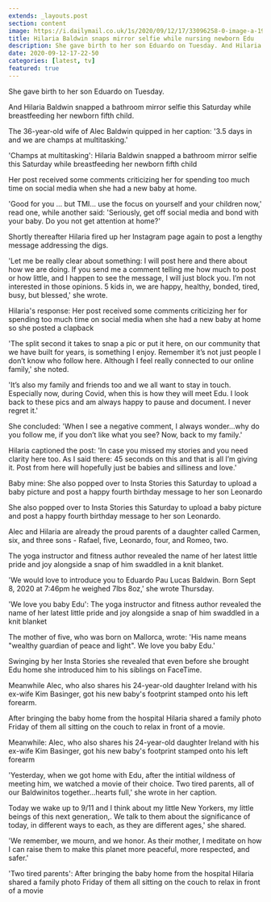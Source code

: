 ```yaml
---
extends: _layouts.post
section: content
image: https://i.dailymail.co.uk/1s/2020/09/12/17/33096258-0-image-a-19_1599926420587.jpg 
title: Hilaria Baldwin snaps mirror selfie while nursing newborn Edu 
description: She gave birth to her son Eduardo on Tuesday. And Hilaria Baldwin snapped a bathroom mirror selfie this Saturday while breastfeeding her newborn fifth child, declaring them champs at multitasking. 
date: 2020-09-12-17-22-50 
categories: [latest, tv] 
featured: true 
--- 
```

She gave birth to her son Eduardo on Tuesday.

And Hilaria Baldwin snapped a bathroom mirror selfie this Saturday while breastfeeding her newborn fifth child.

The 36-year-old wife of Alec Baldwin quipped in her caption: '3.5 days in and we are champs at multitasking.'

'Champs at multitasking': Hilaria Baldwin snapped a bathroom mirror selfie this Saturday while breastfeeding her newborn fifth child

Her post received some comments criticizing her for spending too much time on social media when she had a new baby at home.

'Good for you ... but TMI... use the focus on yourself and your children now,' read one, while another said: 'Seriously, get off social media and bond with your baby. Do you not get attention at home?'

Shortly thereafter Hilaria fired up her Instagram page again to post a lengthy message addressing the digs.

'Let me be really clear about something: I will post here and there about how we are doing. If you send me a comment telling me how much to post or how little, and I happen to see the message, I will just block you. I’m not interested in those opinions. 5 kids in, we are happy, healthy, bonded, tired, busy, but blessed,' she wrote. 

Hilaria's response: Her post received some comments criticizing her for spending too much time on social media when she had a new baby at home so she posted a clapback

'The split second it takes to snap a pic or put it here, on our community that we have built for years, is something I enjoy. Remember it’s not just people I don’t know who follow here. Although I feel really connected to our online family,' she noted.

'It’s also my family and friends too and we all want to stay in touch. Especially now, during Covid, when this is how they will meet Edu. I look back to these pics and am always happy to pause and document. I never regret it.'

She concluded: 'When I see a negative comment, I always wonder…why do you follow me, if you don’t like what you see? Now, back to my family.'

Hilaria captioned the post: 'In case you missed my stories and you need clarity here too. As I said there: 45 seconds on this and that is all I’m giving it. Post from here will hopefully just be babies and silliness and love.'

Baby mine: She also popped over to Insta Stories this Saturday to upload a baby picture and post a happy fourth birthday message to her son Leonardo

She also popped over to Insta Stories this Saturday to upload a baby picture and post a happy fourth birthday message to her son Leonardo. 

Alec and Hilaria are already the proud parents of a daughter called Carmen, six, and three sons - Rafael, five, Leonardo, four, and Romeo, two. 

The yoga instructor and fitness author revealed the name of her latest little pride and joy alongside a snap of him swaddled in a knit blanket.

'We would love to introduce you to Eduardo Pau Lucas Baldwin. Born Sept 8, 2020 at 7:46pm he weighed 7lbs 8oz,' she wrote Thursday.

'We love you baby Edu': The yoga instructor and fitness author revealed the name of her latest little pride and joy alongside a snap of him swaddled in a knit blanket

The mother of five, who was born on Mallorca, wrote: 'His name means "wealthy guardian of peace and light". We love you baby Edu.'

Swinging by her Insta Stories she revealed that even before she brought Edu home she introduced him to his siblings on FaceTime.

Meanwhile Alec, who also shares his 24-year-old daughter Ireland with his ex-wife Kim Basinger, got his new baby's footprint stamped onto his left forearm.

After bringing the baby home from the hospital Hilaria shared a family photo Friday of them all sitting on the couch to relax in front of a movie.

Meanwhile: Alec, who also shares his 24-year-old daughter Ireland with his ex-wife Kim Basinger, got his new baby's footprint stamped onto his left forearm

'Yesterday, when we got home with Edu, after the intitial wildness of meeting him, we watched a movie of their choice. Two tired parents, all of our Baldwinitos together...hearts full,' she wrote in her caption. 

Today we wake up to 9/11 and I think about my little New Yorkers, my little beings of this next generation,. We talk to them about the significance of today, in different ways to each, as they are different ages,' she shared.

'We remember, we mourn, and we honor. As their mother, I meditate on how I can raise them to make this planet more peaceful, more respected, and safer.'

'Two tired parents': After bringing the baby home from the hospital Hilaria shared a family photo Friday of them all sitting on the couch to relax in front of a movie

